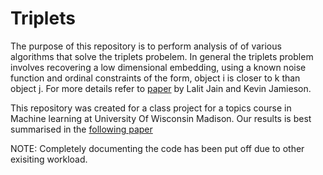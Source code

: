 # Triplets

The purpose of this repository is to perform analysis of of various
algorithms that solve the triplets probelem. In general the triplets
problem involves recovering a low dimensional embedding, using a known
noise function and ordinal constraints of the form, object i is closer
to k than object j. For more details refer to
[paper](https://arxiv.org/abs/1606.07081) by Lalit Jain and Kevin
Jamieson.

This repository was created for a class project for a topics course in
Machine learning at University Of Wisconsin Madison. Our results is best summarised
in the [following paper](https://github.com/abiswas3/Triplets/blob/master/biswasMason_Final_Project.pdf)

NOTE: Completely documenting the code has been put off due to other exisiting workload.